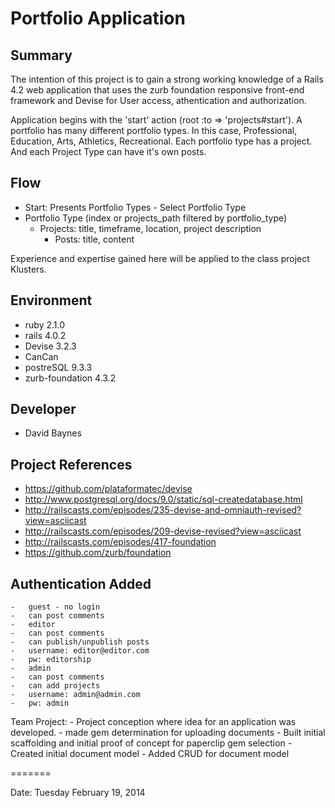 
# Portfolio Application 


## Summary
The intention of this project is to gain a strong working knowledge of a Rails 4.2 web application that 
uses the zurb foundation responsive front-end framework and Devise for User access, athentication and
authorization. 

Application begins with the 'start' action (root :to => 'projects#start'). A portfolio has many different 
portfolio types. In this case, Professional, Education, Arts, Athletics, Recreational. Each portfolio type 
has a project. And each Project Type can have it's own posts.

## Flow
- Start: Presents Portfolio Types - Select Portfolio Type
- Portfolio Type (index or projects_path filtered by portfolio_type)
	- Projects: title, timeframe, location, project description
		- Posts: title, content

Experience and expertise gained here will be applied to the class project Klusters.

## Environment
- ruby 2.1.0
- rails 4.0.2
- Devise 3.2.3
- CanCan
- postreSQL 9.3.3
- zurb-foundation 4.3.2


## Developer
- David Baynes

## Project References

- https://github.com/plataformatec/devise
- http://www.postgresql.org/docs/9.0/static/sql-createdatabase.html
- http://railscasts.com/episodes/235-devise-and-omniauth-revised?view=asciicast
- http://railscasts.com/episodes/209-devise-revised?view=asciicast
- http://railscasts.com/episodes/417-foundation 
- https://github.com/zurb/foundation

## Authentication Added
	-	guest - no login
	-	can post comments
	-	editor
	-	can post comments
	-	can publish/unpublish posts
	-	username: editor@editor.com
	-	pw: editorship
	-	admin
	-	can post comments
	-	can add projects
	-	username: admin@admin.com
	-	pw: admin

Team Project:
	-	Project conception where idea for an application was developed. 
	-	made gem determination for uploading documents 
	-	Built initial scaffolding and initial proof of concept for paperclip gem selection
	-	Created initial document model 
	-	Added CRUD for document model 

=======

Date: Tuesday February 19, 2014
